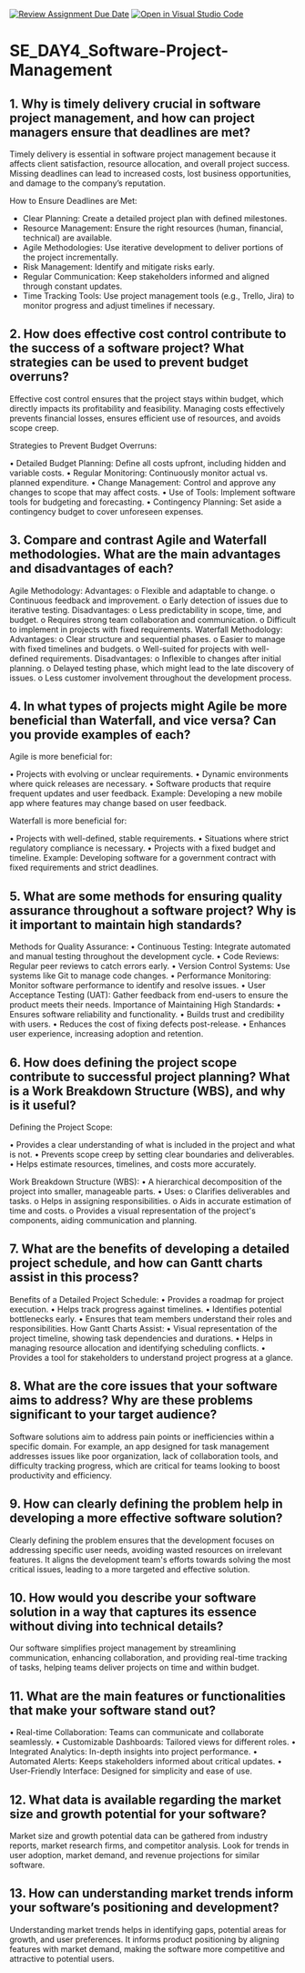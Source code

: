 [![Review Assignment Due Date](https://classroom.github.com/assets/deadline-readme-button-22041afd0340ce965d47ae6ef1cefeee28c7c493a6346c4f15d667ab976d596c.svg)](https://classroom.github.com/a/9pw6JKcu)
[![Open in Visual Studio Code](https://classroom.github.com/assets/open-in-vscode-2e0aaae1b6195c2367325f4f02e2d04e9abb55f0b24a779b69b11b9e10269abc.svg)](https://classroom.github.com/online_ide?assignment_repo_id=15641899&assignment_repo_type=AssignmentRepo)
# SE_DAY4_Software-Project-Management
## 1. Why is timely delivery crucial in software project management, and how can project managers ensure that deadlines are met?
Timely delivery is essential in software project management because it affects client satisfaction, resource allocation, and overall project success. Missing deadlines can lead to increased costs, lost business opportunities, and damage to the company’s reputation.

How to Ensure Deadlines are Met:

  - Clear Planning: Create a detailed project plan with defined milestones.
  - Resource Management: Ensure the right resources (human, financial, technical) are available.
  - Agile Methodologies: Use iterative development to deliver portions of the project incrementally.
  - Risk Management: Identify and mitigate risks early.
  - Regular Communication: Keep stakeholders informed and aligned through constant updates.
  - Time Tracking Tools: Use project management tools (e.g., Trello, Jira) to monitor progress and adjust timelines if necessary.


## 2. How does effective cost control contribute to the success of a software project? What strategies can be used to prevent budget overruns?

Effective cost control ensures that the project stays within budget, which directly impacts its profitability and feasibility. Managing costs effectively prevents financial losses, ensures efficient use of resources, and avoids scope creep.

Strategies to Prevent Budget Overruns:

•	Detailed Budget Planning: Define all costs upfront, including hidden and variable costs.
•	Regular Monitoring: Continuously monitor actual vs. planned expenditure.
•	Change Management: Control and approve any changes to scope that may affect costs.
•	Use of Tools: Implement software tools for budgeting and forecasting.
•	Contingency Planning: Set aside a contingency budget to cover unforeseen expenses.


## 3. Compare and contrast Agile and Waterfall methodologies. What are the main advantages and disadvantages of each?

Agile Methodology:
  	Advantages:
  o	Flexible and adaptable to change.
  o	Continuous feedback and improvement.
  o	Early detection of issues due to iterative testing.
Disadvantages:
  o	Less predictability in scope, time, and budget.
  o	Requires strong team collaboration and communication.
  o	Difficult to implement in projects with fixed requirements.
Waterfall Methodology:
	Advantages:
  o	Clear structure and sequential phases.
  o	Easier to manage with fixed timelines and budgets.
  o	Well-suited for projects with well-defined requirements.
Disadvantages:
  o	Inflexible to changes after initial planning.
  o	Delayed testing phase, which might lead to the late discovery of issues.
  o	Less customer involvement throughout the development process.


## 4. In what types of projects might Agile be more beneficial than Waterfall, and vice versa? Can you provide examples of each?

Agile is more beneficial for:

•	Projects with evolving or unclear requirements.
•	Dynamic environments where quick releases are necessary.
•	Software products that require frequent updates and user feedback.
Example: Developing a new mobile app where features may change based on user feedback.

Waterfall is more beneficial for:

•	Projects with well-defined, stable requirements.
•	Situations where strict regulatory compliance is necessary.
•	Projects with a fixed budget and timeline.
Example: Developing software for a government contract with fixed requirements and strict deadlines.



## 5. What are some methods for ensuring quality assurance throughout a software project? Why is it important to maintain high standards?

Methods for Quality Assurance:
  •	Continuous Testing: Integrate automated and manual testing throughout the development cycle.
  •	Code Reviews: Regular peer reviews to catch errors early.
  •	Version Control Systems: Use systems like Git to manage code changes.
  •	Performance Monitoring: Monitor software performance to identify and resolve issues.
  •	User Acceptance Testing (UAT): Gather feedback from end-users to ensure the product meets their needs.
Importance of Maintaining High Standards:
  •	Ensures software reliability and functionality.
  •	Builds trust and credibility with users.
  •	Reduces the cost of fixing defects post-release.
  •	Enhances user experience, increasing adoption and retention.




## 6. How does defining the project scope contribute to successful project planning? What is a Work Breakdown Structure (WBS), and why is it useful?

Defining the Project Scope:

•	Provides a clear understanding of what is included in the project and what is not.
•	Prevents scope creep by setting clear boundaries and deliverables.
•	Helps estimate resources, timelines, and costs more accurately.


Work Breakdown Structure (WBS):
•	A hierarchical decomposition of the project into smaller, manageable parts.
•	Uses:
  o	Clarifies deliverables and tasks.
  o	Helps in assigning responsibilities.
  o	Aids in accurate estimation of time and costs.
  o	Provides a visual representation of the project's components, aiding communication and planning.




## 7. What are the benefits of developing a detailed project schedule, and how can Gantt charts assist in this process?

Benefits of a Detailed Project Schedule:
  •	Provides a roadmap for project execution.
  •	Helps track progress against timelines.
  •	Identifies potential bottlenecks early.
  •	Ensures that team members understand their roles and responsibilities.
How Gantt Charts Assist:
  •	Visual representation of the project timeline, showing task dependencies and durations.
  •	Helps in managing resource allocation and identifying scheduling conflicts.
  •	Provides a tool for stakeholders to understand project progress at a glance.




## 8. What are the core issues that your software aims to address? Why are these problems significant to your target audience?

Software solutions aim to address pain points or inefficiencies within a specific domain. For example, an app designed for task management addresses issues like poor organization, lack of collaboration tools, and difficulty tracking progress, which are critical for teams looking to boost productivity and efficiency.

## 9. How can clearly defining the problem help in developing a more effective software solution?

Clearly defining the problem ensures that the development focuses on addressing specific user needs, avoiding wasted resources on irrelevant features. It aligns the development team's efforts towards solving the most critical issues, leading to a more targeted and effective solution.

## 10. How would you describe your software solution in a way that captures its essence without diving into technical details?

Our software simplifies project management by streamlining communication, enhancing collaboration, and providing real-time tracking of tasks, helping teams deliver projects on time and within budget.

## 11. What are the main features or functionalities that make your software stand out?

•  Real-time Collaboration: Teams can communicate and collaborate seamlessly.
•  Customizable Dashboards: Tailored views for different roles.
•  Integrated Analytics: In-depth insights into project performance.
•  Automated Alerts: Keeps stakeholders informed about critical updates.
•  User-Friendly Interface: Designed for simplicity and ease of use.


## 12. What data is available regarding the market size and growth potential for your software?

Market size and growth potential data can be gathered from industry reports, market research firms, and competitor analysis. Look for trends in user adoption, market demand, and revenue projections for similar software.


## 13. How can understanding market trends inform your software’s positioning and development?

Understanding market trends helps in identifying gaps, potential areas for growth, and user preferences. It informs product positioning by aligning features with market demand, making the software more competitive and attractive to potential users.



